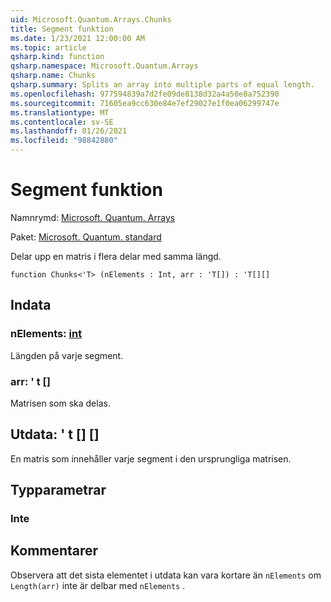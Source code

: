 ```yaml
---
uid: Microsoft.Quantum.Arrays.Chunks
title: Segment funktion
ms.date: 1/23/2021 12:00:00 AM
ms.topic: article
qsharp.kind: function
qsharp.namespace: Microsoft.Quantum.Arrays
qsharp.name: Chunks
qsharp.summary: Splits an array into multiple parts of equal length.
ms.openlocfilehash: 977594839a7d2fe09de8138d32a4a50e8a752390
ms.sourcegitcommit: 71605ea9cc630e84e7ef29027e1f0ea06299747e
ms.translationtype: MT
ms.contentlocale: sv-SE
ms.lasthandoff: 01/26/2021
ms.locfileid: "98842880"
---
```

# <a name="chunks-function"></a>Segment funktion

Namnrymd: [Microsoft. Quantum. Arrays](xref:Microsoft.Quantum.Arrays)

Paket: [Microsoft. Quantum. standard](https://nuget.org/packages/Microsoft.Quantum.Standard)


Delar upp en matris i flera delar med samma längd.

```qsharp
function Chunks<'T> (nElements : Int, arr : 'T[]) : 'T[][]
```


## <a name="input"></a>Indata

### <a name="nelements--int"></a>nElements: [int](xref:microsoft.quantum.lang-ref.int)

Längden på varje segment.


### <a name="arr--t"></a>arr: ' t []

Matrisen som ska delas.



## <a name="output--t"></a>Utdata: ' t [] []

En matris som innehåller varje segment i den ursprungliga matrisen.

## <a name="type-parameters"></a>Typparametrar

### <a name="t"></a>Inte



## <a name="remarks"></a>Kommentarer

Observera att det sista elementet i utdata kan vara kortare än `nElements` om `Length(arr)` inte är delbar med `nElements` .
